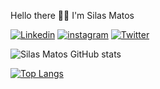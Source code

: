 Hello there 👋👋 I'm Silas Matos 

[![Linkedin](https://img.shields.io/badge/LinkedIn-0077B5?style=for-the-badge&logo=linkedin&logoColor=white)](www.linkedin.com/in/silas-matos)
[![instagram](https://img.shields.io/badge/Instagram-E4405F?style=for-the-badge&logo=instagram&logoColor=white)](https://www.instagram.com/silasmatos1/)
[![Twitter](https://img.shields.io/badge/Twitter-1DA1F2?style=for-the-badge&logo=twitter&logoColor=white)](https://twitter.com/SilasMatos_)


![Silas Matos GitHub stats](https://github-readme-stats.vercel.app/api?username=silasmatos&show_icons=true&theme=radical)


[![Top Langs](https://github-readme-stats.vercel.app/api/top-langs/?username=silasmatos&layout=compact)](https://github.com/anuraghazra/github-readme-stats)
